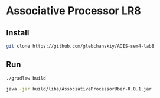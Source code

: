 # Associative Processor LR8

## Install

```sh
git clone https://github.com/glebchanskiy/AOIS-sem4-lab8
```

## Run

```sh
./gradlew build

java -jar build/libs/AssociativeProcessorUber-0.0.1.jar
```
